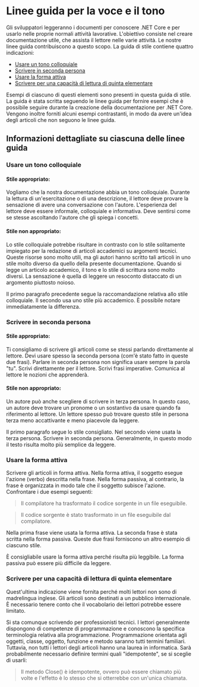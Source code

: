 # <a name="voice-and-tone-guidelines"></a>Linee guida per la voce e il tono

Gli sviluppatori leggeranno i documenti per conoscere .NET Core e per usarlo nelle proprie normali attività lavorative.
L'obiettivo consiste nel creare documentazione utile, che assista il lettore nelle varie attività. Le nostre linee guida contribuiscono a questo scopo. La guida di stile contiene quattro indicazioni:
- [Usare un tono colloquiale](#use-a-conversational-tone)
- [Scrivere in seconda persona](#write-in-2nd-person)
- [Usare la forma attiva](#use-active-voice)
- [Scrivere per una capacità di lettura di quinta elementare](#target-a-5th-grade-reading-level)

Esempi di ciascuno di questi elementi sono presenti in questa guida di stile. La guida è stata scritta seguendo le linee guida per fornire esempi che è possibile seguire durante la creazione della documentazione per .NET Core. Vengono inoltre forniti alcuni esempi contrastanti, in modo da avere un'idea degli articoli che non seguono le linee guida.

## <a name="details-on-each-guideline"></a>Informazioni dettagliate su ciascuna delle linee guida

### <a name="use-a-conversational-tone"></a>Usare un tono colloquiale
#### <a name="appropriate-style"></a>Stile appropriato:
Vogliamo che la nostra documentazione abbia un tono colloquiale. Durante la lettura di un'esercitazione o di una descrizione, il lettore deve provare la sensazione di avere una conversazione con l'autore.
L'esperienza del lettore deve essere informale, colloquiale e informativa. Deve sentirsi come se stesse ascoltando l'autore che gli spiega i concetti.

#### <a name="inappropriate-style"></a>Stile non appropriato:
Lo stile colloquiale potrebbe risultare in contrasto con lo stile solitamente impiegato per la redazione di articoli accademici su argomenti tecnici. Queste risorse sono molto utili, ma gli autori hanno scritto tali articoli in uno stile molto diverso da quello della presente documentazione. Quando si legge un articolo accademico, il tono e lo stile di scrittura sono molto diversi.
La sensazione è quella di leggere un resoconto distaccato di un argomento piuttosto noioso.  

Il primo paragrafo precedente segue la raccomandazione relativa allo stile colloquiale. Il secondo usa uno stile più accademico. È possibile notare immediatamente la differenza. 

### <a name="write-in-second-person"></a>Scrivere in seconda persona
#### <a name="appropriate-style"></a>Stile appropriato:
Ti consigliamo di scrivere gli articoli come se stessi parlando direttamente al lettore. Devi usare spesso la seconda persona (com'è stato fatto in queste due frasi). Parlare in seconda persona non significa usare sempre la parola "tu". Scrivi direttamente per il lettore. Scrivi frasi imperative.
Comunica al lettore le nozioni che apprenderà.

#### <a name="inappropriate-style"></a>Stile non appropriato: 
Un autore può anche scegliere di scrivere in terza persona. In questo caso, un autore deve trovare un pronome o un sostantivo da usare quando fa riferimento al lettore. Un lettore spesso può trovare questo stile in persona terza meno accattivante e meno piacevole da leggere.

Il primo paragrafo segue lo stile consigliato. Nel secondo viene usata la terza persona. Scrivere in seconda persona. Generalmente, in questo modo il testo risulta molto più semplice da leggere.

### <a name="use-active-voice"></a>Usare la forma attiva

Scrivere gli articoli in forma attiva. Nella forma attiva, il soggetto esegue l'azione (verbo) descritta nella frase. Nella forma passiva, al contrario, la frase è organizzata in modo tale che il soggetto subisce l'azione. Confrontare i due esempi seguenti:

>Il compilatore ha trasformato il codice sorgente in un file eseguibile.

>Il codice sorgente è stato trasformato in un file eseguibile dal compilatore.

Nella prima frase viene usata la forma attiva. La seconda frase è stata scritta nella forma passiva.
Queste due frasi forniscono un altro esempio di ciascuno stile.

È consigliabile usare la forma attiva perché risulta più leggibile. La forma passiva può essere più difficile da leggere.

### <a name="target-a-fifth-grade-reading-level"></a>Scrivere per una capacità di lettura di quinta elementare

Quest'ultima indicazione viene fornita perché molti lettori non sono di madrelingua inglese.
Gli articoli sono destinati a un pubblico internazionale. È necessario tenere conto che il vocabolario dei lettori potrebbe essere limitato.

Si sta comunque scrivendo per professionisti tecnici. I lettori generalmente dispongono di competenze di programmazione e conoscono la specifica terminologia relativa alla programmazione. Programmazione orientata agli oggetti, classe, oggetto, funzione e metodo saranno tutti termini familiari. Tuttavia, non tutti i lettori degli articoli hanno una laurea in informatica. Sarà probabilmente necessario definire termini quali "idempotente", se si sceglie di usarli:

>Il metodo Close() è idempotente, ovvero può essere chiamato più volte e l'effetto è lo stesso che si otterrebbe con un'unica chiamata.